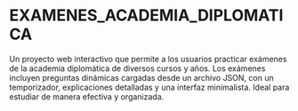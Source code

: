 # EXAMENES_ACADEMIA_DIPLOMATICA
Un proyecto web interactivo que permite a los usuarios practicar exámenes de la academia diplomática de diversos cursos y años. Los exámenes incluyen preguntas dinámicas cargadas desde un archivo JSON, con un temporizador, explicaciones detalladas y una interfaz minimalista. Ideal para estudiar de manera efectiva y organizada.
